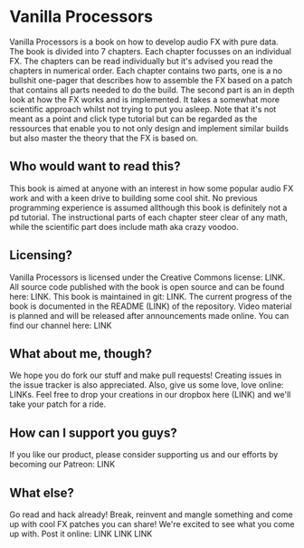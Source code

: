 # Vanilla Processors

Vanilla Processors is a book on how to develop audio FX with pure data. The book is divided into 7 chapters. Each chapter focusses on an individual FX. The chapters can be read individually but it's advised you read the chapters in numerical order. Each chapter contains two parts, one is a no bullshit one-pager that describes how to assemble the FX based on a patch that contains all parts needed to do the build. The second part is an in depth look at how the FX works and is implemented. It takes a somewhat more scientific approach whilst not trying to put you asleep. Note that it's not meant as a point and click type tutorial but can be regarded as the ressources that enable you to not only design and implement similar builds but also master the theory that the FX is based on.

## Who would want to read this?
This book is aimed at anyone with an interest in how some popular audio FX work and with a keen drive to building some cool shit. No previous programming experience is assumed allthough this book is definitely not a pd tutorial. The instructional parts of each chapter steer clear of any math, while the scientific part does include math aka crazy voodoo.

## Licensing?
Vanilla Processors is licensed under the Creative Commons license: LINK. All source code published with the book is open source and can be found here: LINK. This book is maintained in git: LINK. The current progress of the book is documented in the README (LINK) of the repository. Video material is planned and will be released after announcements made online. You can find our channel here: LINK

## What about me, though?
We hope you do fork our stuff and make pull requests! Creating issues in the issue tracker is also appreciated. Also, give us some love, love online: LINKs. Feel free to drop your creations in our dropbox here (LINK) and we'll take your patch for a ride.

## How can I support you guys?
If you like our product, please consider supporting us and our efforts by becoming our Patreon: LINK

## What else?
Go read and hack already! Break, reinvent and mangle something and come up with cool FX patches you can share! We're excited to see what you come up with. Post it online: LINK LINK LINK
